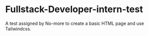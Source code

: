 # Fullstack-Developer-intern-test
A test assigned by No-more  to create a basic HTML page and use Tailwindcss. 
